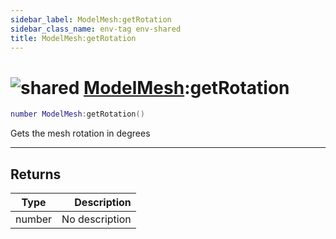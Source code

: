 ```yaml
---
sidebar_label: ModelMesh:getRotation
sidebar_class_name: env-tag env-shared
title: ModelMesh:getRotation
---
```


# <img src='/img/wiki/shared.png' alt='shared' data-tag='env-tag' /> [ModelMesh](../modelmesh/README.md):getRotation

```lua
number ModelMesh:getRotation()
```

Gets the mesh rotation in degrees<br/>

-----------------
## Returns

| Type   | Description |
| ------ | ----------: |
| number | No description |
